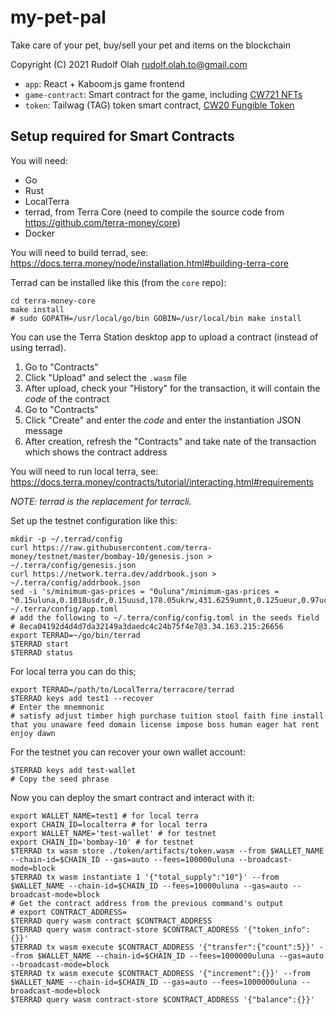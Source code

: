 # my-pet-pal

Take care of your pet, buy/sell your pet and items on the blockchain

Copyright (C) 2021 Rudolf Olah <rudolf.olah.to@gmail.com>

- `app`: React + Kaboom.js game frontend
- `game-contract`: Smart contract for the game, including [CW721 NFTs](https://github.com/CosmWasm/cw-plus/tree/main/packages/cw721)
- `token`: Tailwag (TAG) token smart contract, [CW20 Fungible Token](https://github.com/CosmWasm/cw-plus/tree/main/packages/cw20)

## Setup required for Smart Contracts

You will need:
- Go
- Rust
- LocalTerra
- terrad, from Terra Core (need to compile the source code from https://github.com/terra-money/core)
- Docker

You will need to build terrad, see: https://docs.terra.money/node/installation.html#building-terra-core

Terrad can be installed like this (from the `core` repo):

```shell
cd terra-money-core
make install
# sudo GOPATH=/usr/local/go/bin GOBIN=/usr/local/bin make install
```

You can use the Terra Station desktop app to upload a contract (instead of using terrad).

1. Go to "Contracts"
2. Click "Upload" and select the `.wasm` file
3. After upload, check your "History" for the transaction, it will contain the *code* of the contract
4. Go to "Contracts"
5. Click "Create" and enter the *code* and enter the instantiation JSON message
6. After creation, refresh the "Contracts" and take nate of the transaction which shows the contract address

You will need to run local terra, see: https://docs.terra.money/contracts/tutorial/interacting.html#requirements

*NOTE: terrad is the replacement for terracli.*

Set up the testnet configuration like this:

```shell
mkdir -p ~/.terrad/config
curl https://raw.githubusercontent.com/terra-money/testnet/master/bombay-10/genesis.json > ~/.terra/config/genesis.json
curl https://network.terra.dev/addrbook.json > ~/.terra/config/addrbook.json
sed -i 's/minimum-gas-prices = "0uluna"/minimum-gas-prices = "0.15uluna,0.1018usdr,0.15uusd,178.05ukrw,431.6259umnt,0.125ueur,0.97ucny,16.0ujpy,0.11ugbp,11.0uinr,0.19ucad,0.13uchf,0.19uaud,0.2usgd,4.62uthb,1.25usek,1.164uhkd,0.9udkk,1.25unok,2180.0uidr,7.6uphp"/g' ~/.terra/config/app.toml
# add the following to ~/.terra/config/config.toml in the seeds field
# 8eca04192d4d4d7da32149a3daedc4c24b75f4e7@3.34.163.215:26656
export TERRAD=~/go/bin/terrad
$TERRAD start
$TERRAD status
```

For local terra you can do this;

```shell
export TERRAD=/path/to/LocalTerra/terracore/terrad
$TERRAD keys add test1 --recover
# Enter the mnemnonic
# satisfy adjust timber high purchase tuition stool faith fine install that you unaware feed domain license impose boss human eager hat rent enjoy dawn
```

For the testnet you can recover your own wallet account:

```shell
$TERRAD keys add test-wallet
# Copy the seed phrase
```

Now you can deploy the smart contract and interact with it:

```shell
export WALLET_NAME=test1 # for local terra
export CHAIN_ID=localterra # for local terra
export WALLET_NAME='test-wallet' # for testnet
export CHAIN_ID='bombay-10' # for testnet
$TERRAD tx wasm store ./token/artifacts/token.wasm --from $WALLET_NAME --chain-id=$CHAIN_ID --gas=auto --fees=100000uluna --broadcast-mode=block
$TERRAD tx wasm instantiate 1 '{"total_supply":"10"}' --from $WALLET_NAME --chain-id=$CHAIN_ID --fees=10000uluna --gas=auto --broadcast-mode=block
# Get the contract address from the previous command's output
# export CONTRACT_ADDRESS=
$TERRAD query wasm contract $CONTRACT_ADDRESS
$TERRAD query wasm contract-store $CONTRACT_ADDRESS '{"token_info":{}}'
$TERRAD tx wasm execute $CONTRACT_ADDRESS '{"transfer":{"count":5}}' --from $WALLET_NAME --chain-id=$CHAIN_ID --fees=1000000uluna --gas=auto --broadcast-mode=block
$TERRAD tx wasm execute $CONTRACT_ADDRESS '{"increment":{}}' --from $WALLET_NAME --chain-id=$CHAIN_ID --gas=auto --fees=1000000uluna --broadcast-mode=block
$TERRAD query wasm contract-store $CONTRACT_ADDRESS '{"balance":{}}'
```
